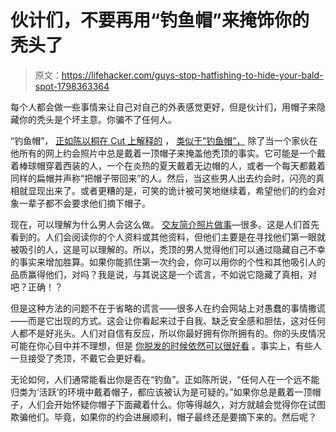# 伙计们，不要再用“钓鱼帽”来掩饰你的秃头了

> 原文：<https://lifehacker.com/guys-stop-hatfishing-to-hide-your-bald-spot-1798363364>

每个人都会做一些事情来让自己对自己的外表感觉更好，但是伙计们，用帽子来隐藏你的秃头是个坏主意。你骗不了任何人。



“钓鱼帽”， [正如陈以桐在 Cut 上解释的](https://www.thecut.com/2017/08/if-youve-never-seen-your-dates-hair-is-he-hatfishing-you.html) ， [类似于“钓鱼帽”，](https://lifehacker.com/how-to-avoid-being-catfished-while-online-dating-1705354497) 除了当一个家伙在他所有的网上约会照片中总是戴着一顶帽子来掩盖他秃顶的事实。它可能是一个戴着棒球帽穿着西装的人，一个在炎热的夏天戴着无边帽的人，或者一个每天都戴着同样的扁帽并声称“把帽子带回来”的人。然后，当这些男人出去约会时，闪亮的真相就显现出来了。或者更糟的是，可笑的诡计被可笑地继续着，希望他们的约会对象一辈子都不会要求他们摘下帽子。

现在，可以理解为什么男人会这么做。 [交友简介照片做事](http://lifehacker.com/meet-more-people-with-better-online-dating-profile-pict-1570368128)—很多。这是人们首先看到的。人们会阅读你的个人资料或其他资料，但他们主要是在寻找他们第一眼就被吸引的人，这是可以理解的。所以，秃顶的男人觉得他们可以通过隐藏自己不幸的事实来增加胜算。如果你能抓住第一次约会，你可以用你的个性和其他吸引人的品质赢得他们，对吗？我是说，与其说这是一个谎言，不如说它隐藏了真相，对吧？正确！？

但是这种方法的问题不在于省略的谎言——很多人在约会网站上对愚蠢的事情撒谎——而是它出现的方式。这会让你看起来过于自我、缺乏安全感和胆怯，这对任何人都不是好兆头。人们对自信有反应，所以你最好拥有你所拥有的。你的头皮情况可能在你心目中并不理想，但是 [你脱发的时候依然可以很好看](https://lifehacker.com/wear-colors-that-compliment-your-eyes-and-skin-tone-if-1759261331) 。事实上，有些人一旦接受了秃顶，不戴它会更好看。

无论如何，人们通常能看出你是否在“钓鱼”。正如陈所说，“任何人在一个远不能归类为‘活跃’的环境中戴着帽子，都应该被认为是可疑的。”如果你总是戴着一顶帽子，人们会开始怀疑你帽子下面藏着什么。你等得越久，对方就越会觉得你在试图欺骗他们。毕竟，如果你的约会进展顺利，帽子最终还是要摘下来的。然后呢？